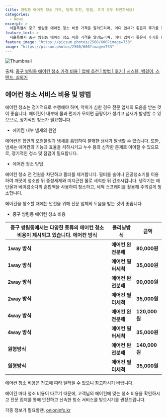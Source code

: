 ```yaml
---
title: 쌍림동 에어컨 청소 가격, 업체 추천, 방법, 후기 모두 확인하세요!
categories:
  - News
excerpt: >
  서울특별시 중구 쌍림동 에어컨 청소 비용 가격을 알려드리며, 어디 업체가 좋은지 후기를 통해 알아보겠습니다. 현재 글에서는 시스템, 벽걸이, 스탠드, 실외기 각각에 대해 청소 비용이 나와 있으니 참고하시면 되겠습니다. 에어컨 분해 청소 방법 보기 👈 클릭셀프 에어컨 청소 방법 보기👈 클릭중구 쌍림동 에어컨 청소 비용시스템에어컨 방식클리닝방식금액1way 방식에어컨 완전분해80,000원1way 방식에어컨 필터세척35,000원2way 방식에어컨 완전분해90,000원2way 방식에어컨 필터세척35,000원4way 방식에어컨 완전분해120,000원4way 방식에어컨 필터세척35,000원원형방식에어컨 완전분해140,000원원형방식에어컨 필터세척35,000원에어컨 청소 견적 샘플 보기 👈 클릭에어컨 냄새의 원인에어컨..
feature_text: >
  서울특별시 중구 쌍림동 에어컨 청소 비용 가격을 알려드리며, 어디 업체가 좋은지 후기를 통해 알아보겠습니다. 현재 글에서는 시스템, 벽걸이, 스탠드, 실외기 각각에 대해 청소 비용이 나와 있으니 참고하시면 되겠습니다. 에어컨 분해 청소 방법 보기 👈 클릭셀프 에어컨 청소 방법 보기👈 클릭중구 쌍림동 에어컨 청소 비용시스템에어컨 방식클리닝방식금액1way 방식에어컨 완전분해80,000원1way 방식에어컨 필터세척35,000원2way 방식에어컨 완전분해90,000원2way 방식에어컨 필터세척35,000원4way 방식에어컨 완전분해120,000원4way 방식에어컨 필터세척35,000원원형방식에어컨 완전분해140,000원원형방식에어컨 필터세척35,000원에어컨 청소 견적 샘플 보기 👈 클릭에어컨 냄새의 원인에어컨..
feature_image: "https://picsum.photos/2560/600?image=733"
image: "https://picsum.photos/2560/600?image=733"
---
```


![Thumbnail](https://img1.daumcdn.net/thumb/R800x0/?scode=mtistory2&fname=https%3A%2F%2Fblog.kakaocdn.net%2Fdn%2Fb9YbWS%2FbtsHBqcL87o%2FumA3OAm3OI3U9UcAcvGhMk%2Fimg.jpg)

<p>출처: <a href="https://onioninfo.kr/entry/%EC%A4%91%EA%B5%AC-%EC%8C%8D%EB%A6%BC%EB%8F%99-%EC%97%90%EC%96%B4%EC%BB%A8-%EC%B2%AD%EC%86%8C-%EA%B0%80%EA%B2%A9-%EB%B9%84%EC%9A%A9-%EC%97%85%EC%B2%B4-%EC%B6%94%EC%B2%9C-%EB%B0%A9%EB%B2%95-%ED%9B%84%EA%B8%B0-%EC%8B%9C%EC%8A%A4%ED%85%9C-%EB%B2%BD%EA%B1%B8%EC%9D%B4-%EC%8A%A4%ED%83%A0%EB%93%9C-%EC%8B%A4%EC%99%B8%EA%B8%B0" rel="dofollow">중구 쌍림동 에어컨 청소 가격 비용 | 업체 추천 | 방법 | 후기 | 시스템, 벽걸이, 스탠드, 실외기</a> </p>

## 에어컨 청소 서비스 비용 및 방법



에어컨 청소는 정기적으로 수행해야 하며, 악취가 심한 경우 전문 업체의 도움을 받는 것이 좋습니다. 에어컨이 내부에 물과 먼지가 모이면
곰팡이가 생기고 냄새가 발생할 수 있으므로, 정기적인 청소가 필요합니다.

  * 에어컨 내부 냄새의 원인

에어컨은 집안의 오염물질과 냄새를 흡입하여 불쾌한 냄새가 발생할 수 있습니다. 또한, 냄새는 에어컨의 기능과 효율을 저하시키고 누수 등의
심각한 문제로 이어질 수 있으므로, 정기적인 청소 및 점검이 필요합니다.

  * 에어컨 청소 방법

에어컨 청소 전 전원을 차단하고 필터를 제거합니다. 필터를 솔이나 진공청소기를 이용하여 깨끗이 청소한 뒤 중성세제와 미지근한 물로 세척한 뒤
건조시킵니다. 냉각기는 에탄올과 베이킹소다의 혼합액을 사용하여 청소하고, 세척 스프레이를 활용해 주의깊게 청소합니다.



에어컨을 청소할 때에는 안전을 위해 전문 업체의 도움을 받는 것이 좋습니다.

  * 중구 쌍림동 에어컨 청소 비용

중구 쌍림동에서는 다양한 종류의 에어컨 청소 비용이 제시되고 있습니다.  **에어컨 방식** | **클리닝방식** | **금액**  
---|---|---  
**1way 방식** | **에어컨 완전분해** | **80,000원**  
**1way 방식** | **에어컨 필터세척** | **35,000원**  
**2way 방식** | **에어컨 완전분해** | **90,000원**  
**2way 방식** | **에어컨 필터세척** | **35,000원**  
**4way 방식** | **에어컨 완전분해** | **120,000원**  
**4way 방식** | **에어컨 필터세척** | **35,000원**  
**원형방식** | **에어컨 완전분해** | **140,000원**  
**원형방식** | **에어컨 필터세척** | **35,000원**  
에어컨 청소 비용은 천고에 따라 달라질 수 있으니 참고하시기 바랍니다.



에어컨 마다 청소 비용이 다르기 때문에, 고객님의 에어컨에 맞는 청소 비용을 확인하시고 전문 업체를 통해 안전하고 신속한 청소 서비스를
받으시기를 권장드립니다.

 

각종 정보가 필요할땐, <a href="https://onioninfo.kr" rel="dofollow">onioninfo.kr</a>


